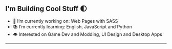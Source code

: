 ## I'm Building Cool Stuff :first_quarter_moon:

- :hammer: I’m currently working on: Web Pages with SASS
- :books: I’m currently learning: English, JavaScript and Python
- :eye: Interested on Game Dev and Modding, UI Design and Desktop Apps

---
